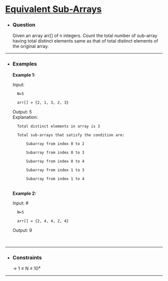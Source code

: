 <a href="https://practice.geeksforgeeks.org/problems/equivalent-sub-arrays3731/1#"><h1> Equivalent Sub-Arrays </h1></a>

- <h3>Question</h3>
    Given an array arr[] of n integers. Count the total number of sub-array having total distinct elements same as that of total distinct elements of the original array.
<hr>

- <h3>Examples</h3>
    <div>
    <b>Example 1:</b>

    <!-- ![example-1](images/) -->

    Input: <br>
        
        N=5
        
        arr[] = {2, 1, 3, 2, 3} 
    Output: 5 <br>
    Explanation: 
    
        Total distinct elements in array is 3
        
        Total sub-arrays that satisfy the condition are:
        
            Subarray from index 0 to 2
            
            Subarray from index 0 to 3
            
            Subarray from index 0 to 4
            
            Subarray from index 1 to 3
            
            Subarray from index 1 to 4
    </div>
    <br>
    <div>
    <b>Example 2:</b>

    Input: #<br>

        N=5
        
        arr[] = {2, 4, 4, 2, 4} 

    Output: 9 <br>
    </div>
    <br>
<hr>

- <h3>Constraints</h3>
    → 1 ≤ N ≤ 10⁴
<hr>

